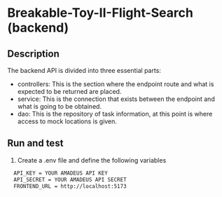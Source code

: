 # Breakable-Toy-II-Flight-Search (backend)
## Description
The backend API is divided into three essential parts:
- controllers: This is the section where the endpoint route and what is expected to be returned are placed.
- service: This is the connection that exists between the endpoint and what is going to be obtained.
- dao: This is the repository of task information, at this point is where access to mock locations is given.

## Run and test
1. Create a .env file and define the following variables
```bash
  API_KEY = YOUR AMADEUS API KEY
  API_SECRET = YOUR AMADEUS API SECRET
  FRONTEND_URL = http://localhost:5173
```
